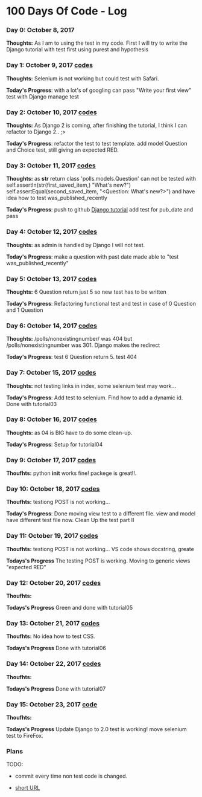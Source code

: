 # 100 Days Of Code - Log

### Day 0: October 8, 2017

**Thoughts:**  As I am to using the test in my code. First I will try to write the Django tutorial with test first using purest and hypothesis


### Day 1: October 9, 2017  [codes](https://github.com/kentaro0919/polls_for_100-days-of-code/commits/master)

**Thoughts:** Selenium is not working but could test with Safari.

**Today's Progress**: with a lot's of googling can pass "Write your first view" test with Django manage test


### Day 2: October 10, 2017  [codes](https://github.com/kentaro0919/polls_for_100-days-of-code/commits/master)

**Thoughts:** As Django 2 is coming, after finishing the tutorial, I think I can refactor to Django 2.. ;>

**Today's Progress**: refactor the test to test template. add model Question and Choice test, still giving an expected RED.


### Day 3: October 11, 2017  [codes](https://github.com/kentaro0919/polls_for_100-days-of-code/commits/master)

**Thoughts:** 
as __str__ return class 'polls.models.Question' can not be tested with 
  self.assertIn(str(first_saved_item,) "What's new?")
  self.assertEqual(second_saved_item, "<Question: What's new?>")
and have idea how to test was_published_recently

**Today's Progress**:  push to github [Django tutorial](https://github.com/kentaro0919/polls_for_100-days-of-code) 
add test for pub_date and pass 


### Day 4: October 12, 2017  [codes](https://github.com/kentaro0919/polls_for_100-days-of-code/commits/master)

**Thoughts:** as admin is handled by Django I will not test.

**Today's Progress**: make a question with past date made able to "test was_published_recently" 


### Day 5: October 13, 2017  [codes](https://github.com/kentaro0919/polls_for_100-days-of-code/commits/master)

**Thoughts:** 6 Question return just 5 so new test has to be written

**Today's Progress**: Refactoring functional test and test in case of 0 Question and 1 Question


### Day 6: October 14, 2017 [codes](https://github.com/kentaro0919/polls_for_100-days-of-code/commit/d4bd976a8d25612708fd2ac7a9ea374c43b8f04e)

**Thoughts:** /polls/nonexistingnumber/ was 404 but /polls/nonexistingnumber was 301. Django makes the redirect

**Today's Progress**: test 6 Question return 5. test 404


### Day 7: October 15, 2017 [codes](https://github.com/kentaro0919/polls_for_100-days-of-code/commit/88a390df7e4104cd0b009682895a4c5b53b5792c)

**Thoughts:** not testing links in index, some selenium test may work...

**Today's Progress**: Add test to selenium. Find how to add a dynamic id. Done with tutorial03


### Day 8: October 16, 2017 [codes](https://github.com/kentaro0919/polls_for_100-days-of-code/commit/897b0b700069c4ae83aa84f579112affef5fc9d0)

**Thoughts:** as 04 is BIG have to do some clean-up.

**Today's Progress**: Setup for tutorial04


### Day 9: October 17, 2017 [codes](https://github.com/kentaro0919/polls_for_100-days-of-code/commit/86b15e672298981f41b40d54b834727b07cc07c4)

**Thoufhts:** python __init__ works fine! packege is great!!.


### Day 10: October 18, 2017 [codes](https://github.com/kentaro0919/polls_for_100-days-of-code/commit/c9de5b02af5a41f46480ebbff15f7a27f686b860)

**Thoufhts:** testiong POST is not working...

**Today's Progress**: Done moving view test to a different file. view and model have different test file now. Clean Up the test part II 


### Day 11: October 19, 2017 [codes](https://github.com/kentaro0919/polls_for_100-days-of-code/commit/df9ed9f39fbaf49b90a33021df73f78bad3bfaff)

**Thoufhts:** testiong POST is not working... VS code shows docstring, greate

**Todays's Progress** The testing POST is working. Moving to generic views "expected RED" 


### Day 12: October 20, 2017 [codes](https://github.com/kentaro0919/polls_for_100-days-of-code/commit/d1b25cb35549e5d18acf6af8d10d5155082df8ef)

**Thoufhts:** 

**Todays's Progress** Green and done with tutorial05 


### Day 13: October 21, 2017 [codes](https://github.com/kentaro0919/polls_for_100-days-of-code/commit/25d75b897ea3472f4d427c71391b80ef34aceca6)

**Thoufhts:**  No idea how to test CSS.

**Todays's Progress** Done with tutorial06


### Day 14: October 22, 2017 [codes](https://github.com/kentaro0919/polls_for_100-days-of-code/commit/10df42afec9e6ba8090a31e36956bc5e074dca36)

**Thoufhts:**  

**Todays's Progress** Done with tutorial07


### Day 15: October 23, 2017 [code](https://github.com/kentaro0919/polls_for_100-days-of-code/commit/231b966bc8f8175d6808ca5e489601c9b1d3fa1f)

**Thoufhts:**  

**Todays's Progress** Update Django to 2.0 test is working! move selenium test to FireFox.


### Plans ###

TODO: 
  - commit every time non test code is changed.
  
  - [short URL](https://goo.gl/e6zX3N)
